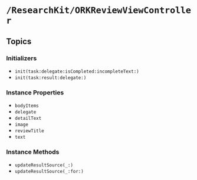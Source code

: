 # ``/ResearchKit/ORKReviewViewController``

<!-- The content below this line is auto-generated and is redundant. You should either incorporate it into your content above this line or delete it. -->

## Topics

### Initializers

- ``init(task:delegate:isCompleted:incompleteText:)``
- ``init(task:result:delegate:)``

### Instance Properties

- ``bodyItems``
- ``delegate``
- ``detailText``
- ``image``
- ``reviewTitle``
- ``text``

### Instance Methods

- ``updateResultSource(_:)``
- ``updateResultSource(_:for:)``